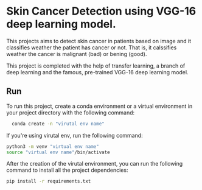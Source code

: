
# Skin Cancer Detection using VGG-16 deep learning model.

This projects aims to detect skin cancer in patients based on image and it classifies weather the patient has cancer or not. That is, it calssifies weather the cancer is malignant (bad) or bening (good).

This project is completed with the help of transfer learning, a branch of deep learning and the famous, pre-trained VGG-16 deep learning model. 


## Run

To run this project, create a conda environment or a virtual environment in your project directory with the following command:

```bash
  conda create -n "virutal env name"
```
If you're using virutal env, run the following command:
```bash
python3 -m venv "virtual env name"
source "virtual env name"/bin/activate
```
After the creation of the virutal environment, you can run the following command to install all the project dependencies:
```bash
pip install -r requirements.txt
```

